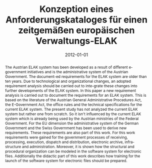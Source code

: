 ---
abstract: The Austrian ELAK system has been developed as a result of different e-government
  initiatives and is the administrative system of the Austrian Government. The document-ed
  requirements for the ELAK system are older than ten years. Due to technological
  and organizational changes, an adopted requirement analysis should be carried out
  to inte-grate these changes into further developments of the ELAK system. In this
  paper a new requirement analysis is carried out to document the requirements for
  an ELAK system. This is based on the literature of the Austrian General Administrative
  Procedures Act, the E-Government Act, the office rules and the technical specifications
  for the current ELAK system. The present study has not analyzed the current ELAK
  system but rather one from scratch. So it isn't influenced by the current ELAK system
  which is already being used by the Austrian ministries of the Federal Government.
  For the EU dimension the administrative system of the German Government and the
  Swiss Government has been used to derive new requirements. These requirements are
  also part of this work. For this work requirements were gained for the government
  processes of receiving, processing, execution, dispatch and distribution, electronic
  archive, infra-structure and administration. Moreover, it is shown how the structural
  and procedural organization can be modeled in the software system for electronic
  files. Additionally the didactic part of this work describes how training for the
  launch of the software system for electronic files should be prepared.
authors:
- Tanja Starzinger
date: '2012-01-01'
featured: false
publication_types:
- '7'
publishDate: '2012-01-01'
title: Konzeption eines Anforderungskataloges für einen zeitgemäßen europäischen Verwaltungs-ELAK
url_pdf: ''
---